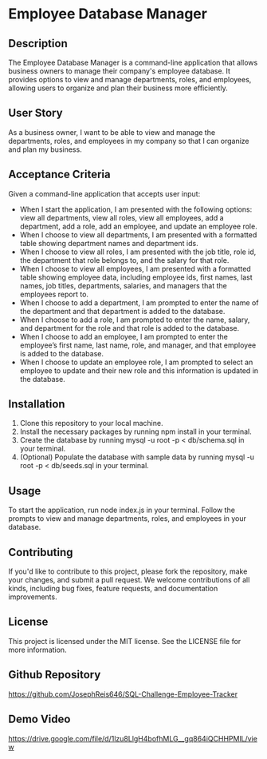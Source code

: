 # Employee Database Manager

## Description
The Employee Database Manager is a command-line application that allows business owners to manage their company's employee database. It provides options to view and manage departments, roles, and employees, allowing users to organize and plan their business more efficiently.

## User Story
As a business owner, I want to be able to view and manage the departments, roles, and employees in my company so that I can organize and plan my business.
## Acceptance Criteria
Given a command-line application that accepts user input:

- When I start the application, I am presented with the following options: view all departments, view all roles, view all employees, add a department, add a role, add an employee, and update an employee role.  
- When I choose to view all departments, I am presented with a formatted table showing department names and department ids.  
- When I choose to view all roles, I am presented with the job title, role id, the department that role belongs to, and the salary for that role.  
- When I choose to view all employees, I am presented with a formatted table showing employee data, including employee ids, first names, last names, job titles, departments, salaries, and managers that the employees report to.  
- When I choose to add a department, I am prompted to enter the name of the department and that department is added to the database.  
- When I choose to add a role, I am prompted to enter the name, salary, and department for the role and that role is added to the database.  
- When I choose to add an employee, I am prompted to enter the employee’s first name, last name, role, and manager, and that employee is added to the database.  
- When I choose to update an employee role, I am prompted to select an employee to update and their new role and this information is updated in the database.  

## Installation
1. Clone this repository to your local machine.  
2. Install the necessary packages by running npm install in your terminal.  
3. Create the database by running mysql -u root -p < db/schema.sql in your terminal.  
4. (Optional) Populate the database with sample data by running mysql -u root -p < db/seeds.sql in your terminal.  

## Usage
To start the application, run node index.js in your terminal. Follow the prompts to view and manage departments, roles, and employees in your database.

## Contributing
If you'd like to contribute to this project, please fork the repository, make your changes, and submit a pull request. We welcome contributions of all kinds, including bug fixes, feature requests, and documentation improvements.

## License
This project is licensed under the MIT license. See the LICENSE file for more information.

## Github Repository
https://github.com/JosephReis646/SQL-Challenge-Employee-Tracker
## Demo Video
https://drive.google.com/file/d/1lzu8LlgH4bofhMLG__gq864iQCHHPMlL/view



